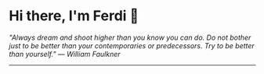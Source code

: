 <h1>Hi there, I'm Ferdi 👋</h1>

<p><em>
  "Always dream and shoot higher than you know you can do. Do not bother just to be better than your contemporaries or predecessors. Try to be better than yourself." — William Faulkner
</em></p>

---
